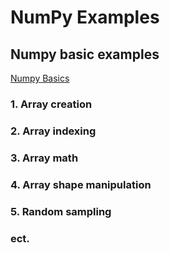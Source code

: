 # NumPy Examples

## Numpy basic examples  
[Numpy Basics](https://github.com/naveennakshatram/Python-for-Data-Science-and-Machine-Learning/blob/main/NumPy-Examples/NumPy_Basic.ipynb)
### 1. Array creation
### 2. Array indexing
### 3. Array math
### 4. Array shape manipulation
### 5. Random sampling
###  ect.

